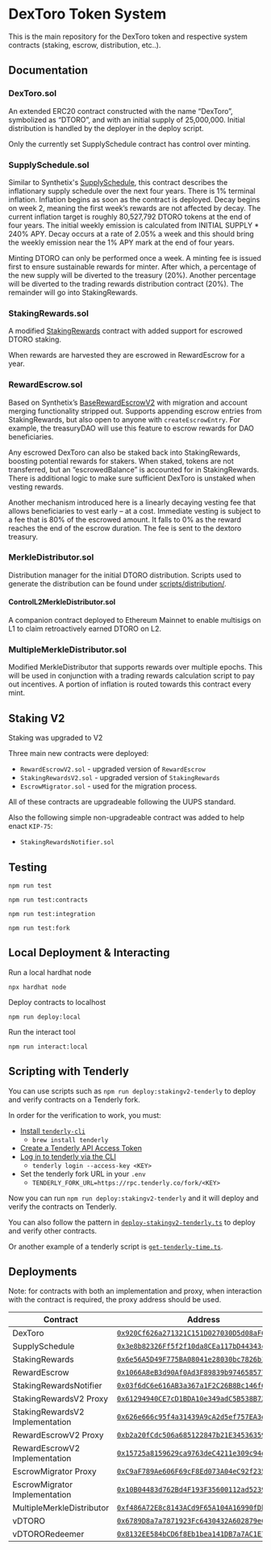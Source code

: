 # DexToro Token System

This is the main repository for the DexToro token and respective system contracts (staking, escrow, distribution, etc..). 


## Documentation

### DexToro.sol

An extended ERC20 contract constructed with the name “DexToro”, symbolized as “DTORO”, and with an initial supply of 25,000,000. Initial distribution is handled by the deployer in the deploy script.

Only the currently set SupplySchedule contract has control over minting.

### SupplySchedule.sol

Similar to Synthetix's [SupplySchedule](https://github.com/Synthetixio/synthetix/blob/204b13bfdfd3c67cb48f875fc314b306965f39cf/contracts/SupplySchedule.sol), this contract describes the inflationary supply schedule over the next four years. There is 1% terminal inflation. Inflation begins as soon as the contract is deployed. Decay begins on week 2, meaning the first week’s rewards are not affected by decay. The current inflation target is roughly  80,527,792 DTORO tokens at the end of four years. The initial weekly emission is calculated from INITIAL SUPPLY * 240% APY. Decay occurs at a rate of 2.05% a week and this should bring the weekly emission near the 1% APY mark at the end of four years.

Minting DTORO can only be performed once a week. A minting fee is issued first to ensure sustainable rewards for minter. After which, a percentage of the new supply will be diverted to the treasury (20%). Another percentage will be diverted to the trading rewards distribution contract (20%). The remainder will go into StakingRewards.

### StakingRewards.sol

A modified [StakingRewards](https://github.com/Synthetixio/synthetix/blob/204b13bfdfd3c67cb48f875fc314b306965f39cf/contracts/StakingRewards.sol) contract with added support for escrowed DTORO staking.

When rewards are harvested they are escrowed in RewardEscrow for a year.

### RewardEscrow.sol

Based on Synthetix’s [BaseRewardEscrowV2](https://github.com/Synthetixio/synthetix/blob/204b13bfdfd3c67cb48f875fc314b306965f39cf/contracts/BaseRewardEscrowV2.sol) with migration and account merging functionality stripped out. Supports appending escrow entries from StakingRewards, but also open to anyone with `createEscrowEntry`. For example, the treasuryDAO will use this feature to escrow rewards for DAO beneficiaries. 

Any escrowed DexToro can also be staked back into StakingRewards, boosting potential rewards for stakers. When staked, tokens are not transferred, but an “escrowedBalance” is accounted for in StakingRewards. There is additional logic to make sure sufficient DexToro is unstaked when vesting rewards. 

Another mechanism introduced here is a linearly decaying vesting fee that allows beneficiaries to vest early – at a cost. Immediate vesting is subject to a fee that is 80% of the escrowed amount. It falls to 0% as the reward reaches the end of the escrow duration. The fee is sent to the dextoro treasury. 

### MerkleDistributor.sol

Distribution manager for the initial DTORO distribution. Scripts used to generate the distribution can be found under [scripts/distribution/](scripts/distribution/).

#### ControlL2MerkleDistributor.sol

A companion contract deployed to Ethereum Mainnet to enable multisigs on L1 to claim retroactively earned DTORO on L2. 

### MultipleMerkleDistributor.sol

Modified MerkleDistributor that supports rewards over multiple epochs. This will be used in conjunction with a trading rewards calculation script to pay out incentives. A portion of inflation is routed towards this contract every mint.

## Staking V2

Staking was upgraded to V2

Three main new contracts were deployed:
- `RewardEscrowV2.sol` - upgraded version of `RewardEscrow`
- `StakingRewardsV2.sol` - upgraded version of `StakingRewards`
- `EscrowMigrator.sol` - used for the migration process.

All of these contracts are upgradeable following the UUPS standard.

Also the following simple non-upgradeable contract was added to help enact `KIP-75`:
- `StakingRewardsNotifier.sol`

## Testing

```
npm run test
```
```
npm run test:contracts
```
```
npm run test:integration
```
```
npm run test:fork
```

## Local Deployment & Interacting

Run a local hardhat node
```
npx hardhat node
```
Deploy contracts to localhost
```
npm run deploy:local
```
Run the interact tool
```
npm run interact:local
```

## Scripting with Tenderly

You can use scripts such as `npm run deploy:stakingv2-tenderly` to deploy and verify contracts on a Tenderly fork.

In order for the verification to work, you must:
- [Install `tenderly-cli`](https://github.com/Tenderly/tenderly-cli)
  - `brew install tenderly`
- [Create a Tenderly API Access Token](https://docs.tenderly.co/other/platform-access/how-to-generate-api-access-tokens)
- [Log in to tenderly via the CLI](https://github.com/Tenderly/tenderly-cli#login)
  - `tenderly login --access-key <KEY>`
- Set the tenderly fork URL in your `.env`
  - `TENDERLY_FORK_URL=https://rpc.tenderly.co/fork/<KEY>`

Now you can run `npm run deploy:stakingv2-tenderly` and it will deploy and verify the contracts on Tenderly.

You can also follow the pattern in [`deploy-stakingv2-tenderly.ts`](./scripts/deploy-stakingv2-tenderly.ts) to deploy and verify other contracts.

Or another example of a tenderly script is [`get-tenderly-time.ts`](./scripts/get-tenderly-time.ts).

## Deployments

Note: for contracts with both an implementation and proxy, when interaction with the contract is required, the proxy address should be used.

| Contract                        | Address                                                                                                                            |
| ------------------------------- | ---------------------------------------------------------------------------------------------------------------------------------- |
| DexToro                          | [`0x920Cf626a271321C151D027030D5d08aF699456b`](https://optimistic.etherscan.io/token/0x920Cf626a271321C151D027030D5d08aF699456b)   |
| SupplySchedule                  | [`0x3e8b82326Ff5f2f10da8CEa117bD44343ccb9c26`](https://optimistic.etherscan.io/address/0x3e8b82326Ff5f2f10da8CEa117bD44343ccb9c26) |
| StakingRewards                  | [`0x6e56A5D49F775BA08041e28030bc7826b13489e0`](https://optimistic.etherscan.io/address/0x6e56A5D49F775BA08041e28030bc7826b13489e0) |
| RewardEscrow                    | [`0x1066A8eB3d90Af0Ad3F89839b974658577e75BE2`](https://optimistic.etherscan.io/address/0x1066A8eB3d90Af0Ad3F89839b974658577e75BE2) |
| StakingRewardsNotifier          | [`0x03f6dC6e616AB3a367a1F2C26B8Bc146f632b451`](https://optimistic.etherscan.io/address/0x03f6dC6e616AB3a367a1F2C26B8Bc146f632b451) |
| StakingRewardsV2 Proxy          | [`0x61294940CE7cD1BDA10e349adC5B538B722CeB88`](https://optimistic.etherscan.io/address/0x61294940CE7cD1BDA10e349adC5B538B722CeB88) |
| StakingRewardsV2 Implementation | [`0x626e666c95f4a31439A9cA2d5ef757EA3d72A2fd`](https://optimistic.etherscan.io/address/0x626e666c95f4a31439A9cA2d5ef757EA3d72A2fd) |
| RewardEscrowV2 Proxy            | [`0xb2a20fCdc506a685122847b21E34536359E94C56`](https://optimistic.etherscan.io/address/0xb2a20fCdc506a685122847b21E34536359E94C56) |
| RewardEscrowV2 Implementation   | [`0x15725a8159629ca9763deC4211e309c94d9f5CB0`](https://optimistic.etherscan.io/address/0x15725a8159629ca9763deC4211e309c94d9f5CB0) |
| EscrowMigrator Proxy            | [`0xC9aF789Ae606F69cF8Ed073A04eC92f2354b027d`](https://optimistic.etherscan.io/address/0xC9aF789Ae606F69cF8Ed073A04eC92f2354b027d) |
| EscrowMigrator Implementation   | [`0x10B04483d762Bd4F193F35600112ad52391004A7`](https://optimistic.etherscan.io/address/0x10B04483d762Bd4F193F35600112ad52391004A7) |
| MultipleMerkleDistributor       | [`0xf486A72E8c8143ACd9F65A104A16990fDb38be14`](https://optimistic.etherscan.io/address/0xf486A72E8c8143ACd9F65A104A16990fDb38be14) |
| vDTORO                         | [`0x6789D8a7a7871923Fc6430432A602879eCB6520a`](https://optimistic.etherscan.io/token/0x6789d8a7a7871923fc6430432a602879ecb6520a)   |
| vDTORORedeemer                 | [`0x8132EE584bCD6f8Eb1bea141DB7a7AC1E72917b9`](https://optimistic.etherscan.io/address/0x8132EE584bCD6f8Eb1bea141DB7a7AC1E72917b9) |

